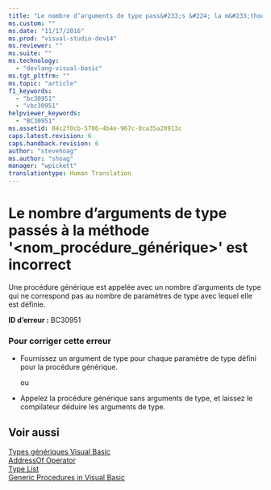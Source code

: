 ```yaml
---
title: "Le nombre d’arguments de type pass&#233;s &#224; la m&#233;thode &#39;&lt;nom_proc&#233;dure_g&#233;n&#233;rique&gt;&#39; est incorrect | Microsoft Docs"
ms.custom: ""
ms.date: "11/17/2016"
ms.prod: "visual-studio-dev14"
ms.reviewer: ""
ms.suite: ""
ms.technology: 
  - "devlang-visual-basic"
ms.tgt_pltfrm: ""
ms.topic: "article"
f1_keywords: 
  - "bc30951"
  - "vbc30951"
helpviewer_keywords: 
  - "BC30951"
ms.assetid: 84c2f0cb-5706-4b4e-967c-0ca35a20913c
caps.latest.revision: 6
caps.handback.revision: 6
author: "stevehoag"
ms.author: "shoag"
manager: "wpickett"
translationtype: Human Translation
---
```

# Le nombre d’arguments de type pass&#233;s &#224; la m&#233;thode &#39;&lt;nom_proc&#233;dure_g&#233;n&#233;rique&gt;&#39; est incorrect
Une procédure générique est appelée avec un nombre d’arguments de type qui ne correspond pas au nombre de paramètres de type avec lequel elle est définie.  
  
 **ID d’erreur :** BC30951  
  
### Pour corriger cette erreur  
  
-   Fournissez un argument de type pour chaque paramètre de type défini pour la procédure générique.  
  
     ou  
  
-   Appelez la procédure générique sans arguments de type, et laissez le compilateur déduire les arguments de type.  
  
## Voir aussi  
 [Types génériques Visual Basic](../../visual-basic/programming-guide/language-features/data-types/generic-types.md)   
 [AddressOf Operator](../../visual-basic/language-reference/operators/addressof-operator.md)   
 [Type List](../../visual-basic/language-reference/statements/type-list.md)   
 [Generic Procedures in Visual Basic](../../visual-basic/programming-guide/language-features/data-types/generic-procedures.md)
